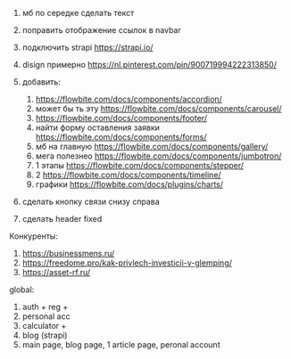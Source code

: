 1. мб по середке сделать текст
2. поправить отображение ссылок в navbar
3. подключить strapi https://strapi.io/
4. disign примерно https://nl.pinterest.com/pin/900719994222313850/
5. добавить:

   1. https://flowbite.com/docs/components/accordion/
   2. может бы ть эту https://flowbite.com/docs/components/carousel/
   3. https://flowbite.com/docs/components/footer/
   4. найти форму оставления заявки https://flowbite.com/docs/components/forms/
   5. мб на главную https://flowbite.com/docs/components/gallery/
   6. мега полезнео https://flowbite.com/docs/components/jumbotron/
   7. 1 этапы https://flowbite.com/docs/components/stepper/
   8. 2 https://flowbite.com/docs/components/timeline/
   9. графики https://flowbite.com/docs/plugins/charts/

6. сделать кнопку связи снизу справа
7. сделать header fixed

Конкуренты:

1. https://businessmens.ru/
2. https://freedome.pro/kak-privlech-investicii-v-glemping/
3. https://asset-rf.ru/

global:

1. auth + reg +
2. personal acc
3. calculator +
4. blog (strapi)
5. main page, blog page, 1 article page, peronal account

